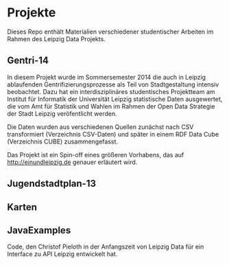 # Projekte

Dieses Repo enthält Materialien verschiedener studentischer Arbeiten im Rahmen
des Leipzig Data Projekts.

## Gentri-14

In diesem Projekt wurde im Sommersemester 2014 die auch in Leipzig ablaufenden
Gentrifizierungsprozesse als Teil von Stadtgestaltung intensiv beobachtet.
Dazu hat ein interdisziplinäres studentisches Projektteam am Institut für
Informatik der Universität Leipzig statistische Daten ausgewertet, die vom Amt
für Statistik und Wahlen im Rahmen der Open Data Strategie der Stadt Leipzig
veröfentlicht werden.

Die Daten wurden aus verschiedenen Quellen zunächst nach CSV transformiert
(Verzeichnis CSV-Daten) und später in einem RDF Data Cube (Verzeichnis CUBE)
zusammengefasst.

Das Projekt ist ein Spin-off eines größeren Vorhabens, das auf
http://einundleipzig.de genauer erläutert wird.

## Jugendstadtplan-13



## Karten

## JavaExamples

Code, den Christof Pieloth in der Anfangszeit von Leipzig Data für ein
Interface zu API Leipzig entwickelt hat.